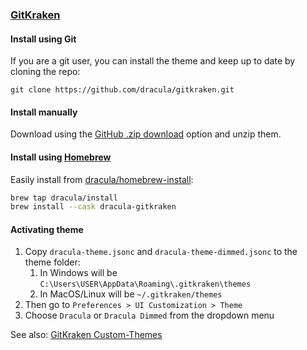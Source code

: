 ### [GitKraken](https://www.gitkraken.com)

#### Install using Git

If you are a git user, you can install the theme and keep up to date by cloning the repo:

```
git clone https://github.com/dracula/gitkraken.git
```

#### Install manually

Download using the [GitHub .zip download](https://github.com/dracula/gitkraken/archive/master.zip) option and unzip them.

#### Install using [Homebrew](https://brew.sh)

Easily install from [dracula/homebrew-install](https://github.com/dracula/homebrew-install/blob/master/Casks/dracula-gitkraken.rb):

```sh
brew tap dracula/install
brew install --cask dracula-gitkraken
```

#### Activating theme

1. Copy `dracula-theme.jsonc` and `dracula-theme-dimmed.jsonc` to the theme folder:
   1. In Windows will be `C:\Users\USER\AppData\Roaming\.gitkraken\themes`
   1. In MacOS/Linux will be `~/.gitkraken/themes`
1. Then go to `Preferences > UI Customization > Theme`
1. Choose `Dracula` or `Dracula Dimmed` from the dropdown menu

See also: [GitKraken Custom-Themes](https://support.gitkraken.com/start-here/themes/)
